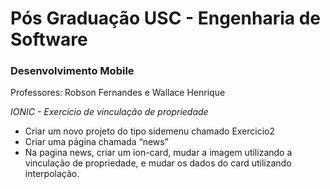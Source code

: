# Pós Graduação USC - Engenharia de Software
### Desenvolvimento Mobile
Professores: Robson Fernandes e Wallace Henrique

*IONIC - Exercício de vinculação de propriedade*

- Criar um novo projeto do tipo sidemenu chamado Exercicio2 
- Criar uma página chamada “news” 
- Na pagina news, criar um ion-card, mudar a imagem utilizando a vinculação de propriedade, e mudar os dados do card utilizando interpolação.
